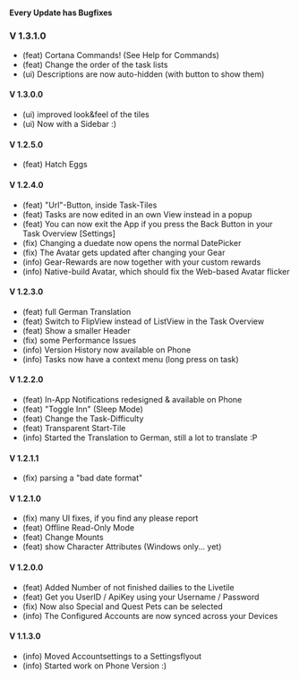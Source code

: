 #### Every Update has Bugfixes

### V 1.3.1.0
- (feat) Cortana Commands! (See Help for Commands)
- (feat) Change the order of the task lists
- (ui) Descriptions are now auto-hidden (with button to show them)

#### V 1.3.0.0
- (ui) improved look&feel of the tiles
- (ui) Now with a Sidebar :)

#### V 1.2.5.0
- (feat) Hatch Eggs

#### V 1.2.4.0
- (feat) "Url"-Button, inside Task-Tiles
- (feat) Tasks are now edited in an own View instead in a popup
- (feat) You can now exit the App if you press the Back Button in your Task Overview [Settings]
- (fix) Changing a duedate now opens the normal DatePicker
- (fix) The Avatar gets updated after changing your Gear
- (info) Gear-Rewards are now together with your custom rewards 
- (info) Native-build Avatar, which should fix the Web-based Avatar flicker

#### V 1.2.3.0
- (feat) full German Translation
- (feat) Switch to FlipView instead of ListView in the Task Overview
- (feat) Show a smaller Header
- (fix) some Performance Issues
- (info) Version History now available on Phone
- (info) Tasks now have a context menu (long press on task)

#### V 1.2.2.0
- (feat) In-App Notifications redesigned & available on Phone
- (feat) "Toggle Inn" (Sleep Mode)
- (feat) Change the Task-Difficulty
- (feat) Transparent Start-Tile
- (info) Started the Translation to German, still a lot to translate :P

#### V 1.2.1.1
- (fix) parsing a "bad date format" 

#### V 1.2.1.0
- (fix) many UI fixes, if you find any please report
- (feat) Offline Read-Only Mode
- (feat) Change Mounts
- (feat) show Character Attributes (Windows only... yet)

#### V 1.2.0.0
- (feat) Added Number of not finished dailies to the Livetile
- (feat) Get you UserID / ApiKey using your Username / Password
- (fix) Now also Special and Quest Pets can be selected
- (info) The Configured Accounts are now synced across your Devices

#### V 1.1.3.0
- (info) Moved Accountsettings to a Settingsflyout
- (info) Started work on Phone Version :)